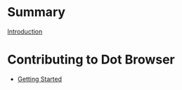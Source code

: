 # Summary

[Introduction](README.md)

# Contributing to Dot Browser

- [Getting Started](contributing/getting_started.md)

